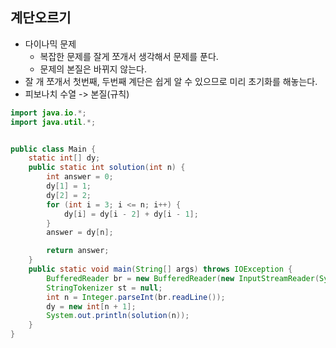 ## 계단오르기

- 다이나믹 문제
    - 복잡한 문제를 잘게 쪼개서 생각해서 문제를 푼다.
    - 문제의 본질은 바뀌지 않는다.
- 잘 개 쪼개서 첫번째, 두번째 계단은 쉽게 알 수 있으므로 미리 초기화를 해놓는다.
- 피보나치 수열 -> 본질(규칙)


```java
import java.io.*;
import java.util.*;


public class Main {
    static int[] dy;
    public static int solution(int n) {
        int answer = 0;
        dy[1] = 1;
        dy[2] = 2;
        for (int i = 3; i <= n; i++) {
            dy[i] = dy[i - 2] + dy[i - 1];
        }
        answer = dy[n];

        return answer;
    }
    public static void main(String[] args) throws IOException {
        BufferedReader br = new BufferedReader(new InputStreamReader(System.in));
        StringTokenizer st = null;
        int n = Integer.parseInt(br.readLine());
        dy = new int[n + 1];
        System.out.println(solution(n));
    }
}
```
